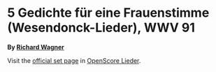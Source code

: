 
# 5 Gedichte für eine Frauenstimme (Wesendonck-Lieder), WWV 91

__By [Richard Wagner](..)__

Visit the [official set page] in [OpenScore Lieder].

[official set page]: https://musescore.com/openscore-lieder-corpus/sets/5026081
[OpenScore Lieder]: https://musescore.com/openscore-lieder-corpus
